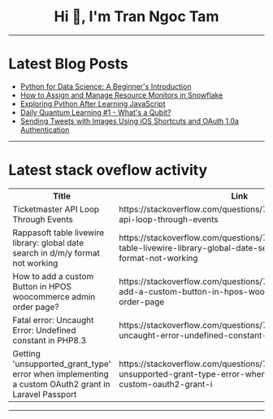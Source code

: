 <h1 align="center">Hi 👋, I'm Tran Ngoc Tam</h1>

---

# Latest Blog Posts 
<!-- BLOG-POST-LIST:START -->
- [Python for Data Science: A Beginner&#39;s Introduction](https://dev.to/mei_zhu/python-for-data-science-a-beginners-introduction-39hg)
- [How to Assign and Manage Resource Monitors in Snowflake](https://dev.to/rodolfom-data/how-to-assign-and-manage-resource-monitors-in-snowflake-58io)
- [Exploring Python After Learning JavaScript](https://dev.to/mei_zhu/exploring-python-after-learning-javascript-48i5)
- [Daily Quantum Learning #1 - What&#39;s a Qubit?](https://dev.to/quantumashx/daily-quantum-learning-1-whats-a-qubit-2eg6)
- [Sending Tweets with Images Using iOS Shortcuts and OAuth 1.0a Authentication](https://dev.to/chatgptnexus/2025011809-11-15-article-ph0)
<!-- BLOG-POST-LIST:END -->

---

# Latest stack oveflow activity
<table>
  <tr><th>Title</th><th>Link</th></tr>
  <!-- STACKOVERFLOW:START --><tr><td>Ticketmaster API Loop Through Events</td><td>https://stackoverflow.com/questions/79366435/ticketmaster-api-loop-through-events</td></tr><tr><td>Rappasoft table livewire library: global date search in d/m/y format not working</td><td>https://stackoverflow.com/questions/79366319/rappasoft-table-livewire-library-global-date-search-in-d-m-y-format-not-working</td></tr><tr><td>How to add a custom Button in HPOS woocommerce admin order page?</td><td>https://stackoverflow.com/questions/79366220/how-to-add-a-custom-button-in-hpos-woocommerce-admin-order-page</td></tr><tr><td>Fatal error: Uncaught Error: Undefined constant in PHP8.3</td><td>https://stackoverflow.com/questions/79366179/fatal-error-uncaught-error-undefined-constant-in-php8-3</td></tr><tr><td>Getting &#39;unsupported_grant_type&#39; error when implementing a custom OAuth2 grant in Laravel Passport</td><td>https://stackoverflow.com/questions/79366093/getting-unsupported-grant-type-error-when-implementing-a-custom-oauth2-grant-i</td></tr><!-- STACKOVERFLOW:END -->
</table>

---


